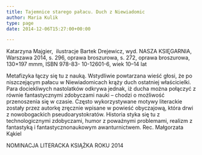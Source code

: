 ```yaml
---
title: Tajemnice starego pałacu. Duch z Niewiadomic
author: Maria Kulik
type: page
date: 2014-12-06T15:27:00+00:00

---
```

Katarzyna Majgier,  ilustracje Bartek Drejewicz, wyd. NASZA KSIĘGARNIA, Warszawa 2014, s. 296, oprawa broszurowa, s. 272, oprawa broszurowa, 130&#215;197 mmm, ISBN 978-83- 10-12601-6, wiek 10–14 lat

Metafizyka łączy się tu z nauką. Wstydliwie powtarzana wieść głosi, że po niszczejącym pałacu w Niewiadomicach krąży duch ostatniej właścicielki. Para dociekliwych nastolatków odkrywa jednak, iż ducha można połączyć z równie fantastycznymi zdobyczami nauki – chodzi o możliwość przenoszenia się w czasie. Często wykorzystywane motywy literackie zostały przez autorkę zręcznie wpisane w powieść obyczajową, która drwi z nowobogackich pseudoarystokratów. Historia styka się tu z technologicznymi zdobyczami, humor z poważnymi problemami, realizm z fantastyką i fantastycznonaukowym awanturnictwem. Rec. Małgorzata Kąkiel

NOMINACJA LITERACKA KSIĄŻKA ROKU 2014